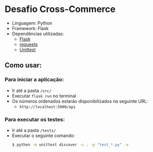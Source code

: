 # Desafio Cross-Commerce

- Linguagem: Python
- Framework: Flask
- Dependências utilizadas:
  - [Flask](https://palletsprojects.com/p/flask/)
  - [requests](https://docs.python-requests.org/en/master/index.html)
  - [Unittest](https://docs.python.org/3/library/unittest.html)

## Como usar:
### Para iniciar a aplicação:
- Ir até a pasta `/src/`
- Executar `flask run` no terminal
- Os números ordenados estarão disponibilizados na seguinte URL: 
  - `http://localhost:5000/api`

### Para executar os testes:
- Ir até a pasta `/tests/`
- Executar o seguinte comando:
  ```bash
  $ python -m unittest discover -s . -p "test_*.py" -v
  ```
